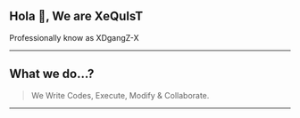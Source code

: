 ## Hola 👋, We are XeQulsT
Professionally know as XDgangZ-X

---

## What we do...?

> We Write Codes, Execute, Modify & Collaborate.

---
